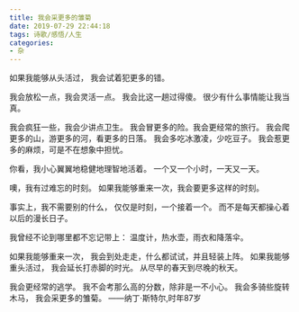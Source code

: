 ```yaml
---
title: 我会采更多的雏菊
date: 2019-07-29 22:44:18
tags: 诗歌/感悟/人生
categories: 
- 杂
---
```

如果我能够从头活过，
我会试着犯更多的错。
<!-- more -->

我会放松一点，我会灵活一点。
我会比这一趟过得傻。
很少有什么事情能让我当真。

我会疯狂一些，我会少讲点卫生。
我会冒更多的险。我会更经常的旅行。
我会爬更多的山，游更多的河，看更多的日落。
我会多吃冰激凌，少吃豆子。
我会惹更多的麻烦，可是不在想象中担忧。

你看，我小心翼翼地稳健地理智地活着。
一个又一个小时，一天又一天。

噢，我有过难忘的时刻。
如果我能够重来一次，我会要更多这样的时刻。

事实上，我不需要别的什么，
仅仅是时刻，一个接着一个。
而不是每天都操心着以后的漫长日子。

我曾经不论到哪里都不忘记带上：
温度计，热水壶，雨衣和降落伞。

如果我能够重来一次，
我会到处走走，什么都试试，并且轻装上阵。
如果我能够重头活过，
我会延长打赤脚的时光。
从尽早的春天到尽晚的秋天。

我会更经常的逃学。
我不会考那么高的分数，除非是一不小心。
我会多骑些旋转木马，
我会采更多的雏菊。
——纳丁·斯特尔,时年87岁


